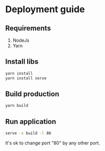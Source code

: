 # Deployment guide

## Requirements
1. NodeJs
2. Yarn
## Install libs
```bash
yarn install
yarn install serve
```
## Build production
```bash
yarn build
```
## Run application
```bash
serve -s build -l 80
```
It's ok to change port "80" by any other port.
